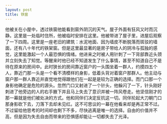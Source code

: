 ```yaml
---
layout: post
title: 铁窗
---
```


他被关在小屋中，透过铁窗他能看到窗外阴沉的天气。屋子外面有狂风又时而沉静。这里是一处临时住所，他被临时安排在这里。他被带进了屋子里，进屋后观察了一下四周。这里是一座老旧的建筑：水泥地面、因为墙皮不断脱落而斑驳的墙面，还有八十年代的铁架窗。但是这里最显著的是房子带给人的阴冷与孤独的感觉，这里能激起一个人最恐惧的情绪。他进来之时被人用针刺了一下背部靠近头颈并立刻失去了知觉。等醒来时他已经不知道发生了什么事情，甚至不知道自己不是待在原来的房间中。此时狭长的房间靠近窗户的一头围坐着一群人，约摸四五个人，靠近门那一头是一个看不清模样的身影，低着头背对着窗户那群人。他主动与窗户那一群人靠近并直觉地觉得跟他们在一起是是较为正确的选择。而门口那一个身影他确定是危险的源头。忽然门口又射进了一个针头，他躲闪了一下，针头刚好刺进了他旁边的人的右手腋下并且马上失去了意识并被一阵风卷走。他坚信刚才的那一幕就是他们被处决的方式。他和同伴们决定反抗这一切。同伴抡起大刀朝门口那身影砍下去，刀落下去却未见红。这不可思议的一幕在他看来却是再正常不过。不过留给他思考的时间却也剩下不多，尽快逃离是唯一的选择。自由的价值并不高，但是因为失去自由而带来的恐惧感却能让一切都失去了光泽。
